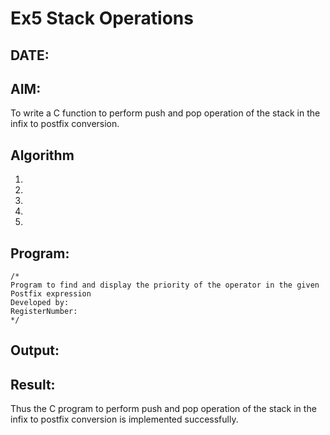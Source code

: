 # Ex5 Stack Operations
## DATE:
## AIM:
To write a C function to perform push and pop operation of the stack in the infix to postfix conversion.

## Algorithm
1. 
2. 
3. 
4.  
5.   

## Program:
```
/*
Program to find and display the priority of the operator in the given Postfix expression
Developed by: 
RegisterNumber:  
*/
```

## Output:



## Result:
Thus the C program to perform push and pop operation of the stack in the infix to postfix conversion is implemented successfully.
